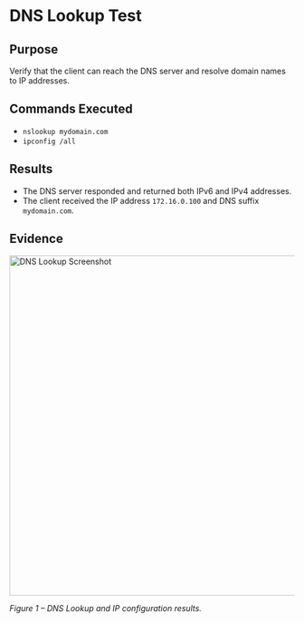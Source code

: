 # DNS Lookup Test

## Purpose
Verify that the client can reach the DNS server and resolve domain names to IP addresses.

## Commands Executed
- `nslookup mydomain.com`
- `ipconfig /all`

## Results
- The DNS server responded and returned both IPv6 and IPv4 addresses.  
- The client received the IP address `172.16.0.100` and DNS suffix `mydomain.com`.

## Evidence
<p align="left">
  <img width="600" alt="DNS Lookup Screenshot" src="https://github.com/user-attachments/assets/6e438b2e-26fa-4e4b-88fc-abab4ae7ef20" />
</p>

*Figure 1 – DNS Lookup and IP configuration results.*

